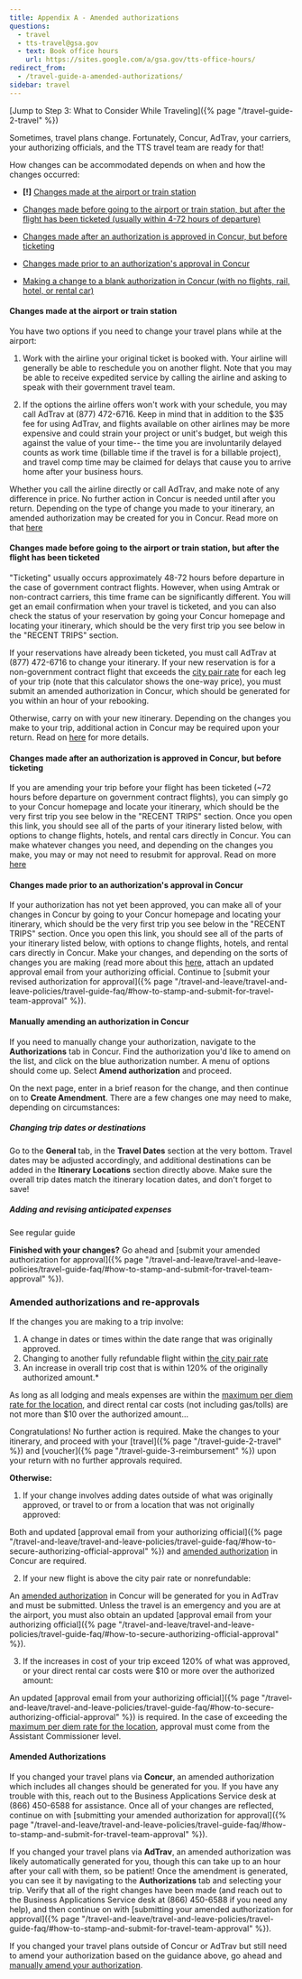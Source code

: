 ```yaml
---
title: Appendix A - Amended authorizations
questions:
  - travel
  - tts-travel@gsa.gov
  - text: Book office hours
    url: https://sites.google.com/a/gsa.gov/tts-office-hours/
redirect_from:
  - /travel-guide-a-amended-authorizations/
sidebar: travel
---
```


[Jump to Step 3: What to Consider While
Traveling]({% page "/travel-guide-2-travel" %})

Sometimes, travel plans change. Fortunately, Concur, AdTrav, your carriers, your
authorizing officials, and the TTS travel team are ready for that!

How changes can be accommodated depends on when and how the changes occurred:

- **[!]**
  [Changes made at the airport or train station](#changes-made-at-the-airport-or-train-station)

- [Changes made before going to the airport or train station, but after the flight has been ticketed (usually within 4-72 hours of departure)](#changes-made-before-going-to-the-airport-or-train-station-but-after-the-flight-has-been-ticketed)

- [Changes made after an authorization is approved in Concur, but before ticketing](#changes-made-after-an-authorization-is-approved-in-concur-but-before-ticketing)

- [Changes made prior to an authorization's approval in Concur](#changes-made-prior-to-an-authorization-s-approval-in-concur)

- [Making a change to a blank authorization in Concur (with no flights, rail, hotel, or rental car)](#manually-amending-an-authorization-in-concur)

#### Changes made at the airport or train station

You have two options if you need to change your travel plans while at the
airport:

1. Work with the airline your original ticket is booked with. Your airline will
   generally be able to reschedule you on another flight. Note that you may be
   able to receive expedited service by calling the airline and asking to speak
   with their government travel team.

2. If the options the airline offers won't work with your schedule, you may call
   AdTrav at (877) 472-6716. Keep in mind that in addition to the $35 fee for
   using AdTrav, and flights available on other airlines may be more expensive
   and could strain your project or unit's budget, but weigh this against the
   value of your time-- the time you are involuntarily delayed counts as work
   time (billable time if the travel is for a billable project), and travel comp
   time may be claimed for delays that cause you to arrive home after your
   business hours.

Whether you call the airline directly or call AdTrav, and make note of any
difference in price. No further action in Concur is needed until after you
return. Depending on the type of change you made to your itinerary, an amended
authorization may be created for you in Concur. Read more on that
[here](#amended-authorizations-and-re-approvals)

#### Changes made before going to the airport or train station, but after the flight has been ticketed

"Ticketing" usually occurs approximately 48-72 hours before departure in the
case of government contract flights. However, when using Amtrak or non-contract
carriers, this time frame can be significantly different. You will get an email
confirmation when your travel is ticketed, and you can also check the status of
your reservation by going your Concur homepage and locating your itinerary,
which should be the very first trip you see below in the "RECENT TRIPS" section.

If your reservations have already been ticketed, you must call AdTrav at (877)
472-6716 to change your itinerary. If your new reservation is for a
non-government contract flight that exceeds the
[city pair rate](https://cpsearch.fas.gsa.gov/cpsearch/search.do?method=enter)
for each leg of your trip (note that this calculator shows the one-way price),
you must submit an amended authorization in Concur, which should be generated
for you within an hour of your rebooking.

Otherwise, carry on with your new itinerary. Depending on the changes you make
to your trip, additional action in Concur may be required upon your return. Read
on [here](#amended-authorizations-and-re-approvals) for more details.

#### Changes made after an authorization is approved in Concur, but before ticketing

If you are amending your trip before your flight has been ticketed (~72 hours
before departure on government contract flights), you can simply go to your
Concur homepage and locate your itinerary, which should be the very first trip
you see below in the "RECENT TRIPS" section. Once you open this link, you should
see all of the parts of your itinerary listed below, with options to change
flights, hotels, and rental cars directly in Concur. You can make whatever
changes you need, and depending on the changes you make, you may or may not need
to resubmit for approval. Read on more
[here](#amended-authorizations-and-re-approvals)

#### Changes made prior to an authorization's approval in Concur

If your authorization has not yet been approved, you can make all of your
changes in Concur by going to your Concur homepage and locating your itinerary,
which should be the very first trip you see below in the "RECENT TRIPS" section.
Once you open this link, you should see all of the parts of your itinerary
listed below, with options to change flights, hotels, and rental cars directly
in Concur. Make your changes, and depending on the sorts of changes you are
making (read more about this [here](#amended-authorizations-and-re-approvals),
attach an updated approval email from your authorizing official. Continue to
[submit your revised authorization for
approval]({% page "/travel-and-leave/travel-and-leave-policies/travel-guide-faq/#how-to-stamp-and-submit-for-travel-team-approval" %}).

#### Manually amending an authorization in Concur

If you need to manually change your authorization, navigate to the
**Authorizations** tab in Concur. Find the authorization you'd like to amend on
the list, and click on the blue authorization number. A menu of options should
come up. Select **Amend authorization** and proceed.

On the next page, enter in a brief reason for the change, and then continue on
to **Create Amendment**. There are a few changes one may need to make, depending
on circumstances:

##### Changing trip dates or destinations

Go to the **General** tab, in the **Travel Dates** section at the very bottom.
Travel dates may be adjusted accordingly, and additional destinations can be
added in the **Itinerary Locations** section directly above. Make sure the
overall trip dates match the itinerary location dates, and don't forget to save!

##### Adding and revising anticipated expenses

See regular guide

**Finished with your changes?** Go ahead and [submit your amended authorization
for
approval]({% page "/travel-and-leave/travel-and-leave-policies/travel-guide-faq/#how-to-stamp-and-submit-for-travel-team-approval" %}).

### Amended authorizations and re-approvals

If the changes you are making to a trip involve:

1. A change in dates or times within the date range that was originally
   approved.
2. Changing to another fully refundable flight within
   [the city pair rate](https://cpsearch.fas.gsa.gov/cpsearch/search.do?method=enter)
3. An increase in overall trip cost that is within 120% of the originally
   authorized amount.\*

As long as all lodging and meals expenses are within the
[maximum per diem rate for the location](https://www.gsa.gov/travel/plan-book/per-diem-rates/per-diem-rates-lookup),
and direct rental car costs (not including gas/tolls) are not more than $10 over
the authorized amount...

Congratulations! No further action is required. Make the changes to your
itinerary, and proceed with your [travel]({% page "/travel-guide-2-travel" %})
and [voucher]({% page "/travel-guide-3-reimbursement" %}) upon your return with
no further approvals required.

**Otherwise:**

1. If your change involves adding dates outside of what was originally approved,
   or travel to or from a location that was not originally approved:

Both and updated [approval email from your authorizing
official]({% page "/travel-and-leave/travel-and-leave-policies/travel-guide-faq/#how-to-secure-authorizing-official-approval" %})
and [amended authorization](#amended-authorizations) in Concur are required.

2. If your new flight is above the city pair rate or nonrefundable:

An [amended authorization](#amended-authorizations) in Concur will be generated
for you in AdTrav and must be submitted. Unless the travel is an emergency and
you are at the airport, you must also obtain an updated [approval email from
your authorizing
official]({% page "/travel-and-leave/travel-and-leave-policies/travel-guide-faq/#how-to-secure-authorizing-official-approval" %}).

3. If the increases in cost of your trip exceed 120% of what was approved, or
   your direct rental car costs were $10 or more over the authorized amount:

An updated [approval email from your authorizing
official]({% page "/travel-and-leave/travel-and-leave-policies/travel-guide-faq/#how-to-secure-authorizing-official-approval" %})
is required. In the case of exceeding the
[maximum per diem rate for the location](https://www.gsa.gov/travel/plan-book/per-diem-rates/per-diem-rates-lookup),
approval must come from the Assistant Commissioner level.

#### Amended Authorizations

If you changed your travel plans via **Concur**, an amended authorization which
includes all changes should be generated for you. If you have any trouble with
this, reach out to the Business Applications Service desk at (866) 450-6588 for
assistance. Once all of your changes are reflected, continue on with [submitting
your amended authorization for
approval]({% page "/travel-and-leave/travel-and-leave-policies/travel-guide-faq/#how-to-stamp-and-submit-for-travel-team-approval" %}).

If you changed your travel plans via **AdTrav**, an amended authorization was
likely automatically generated for you, though this can take up to an hour after
your call with them, so be patient! Once the amendment is generated, you can see
it by navigating to the **Authorizations** tab and selecting your trip. Verify
that all of the right changes have been made (and reach out to the Business
Applications Service desk at (866) 450-6588 if you need any help), and then
continue on with [submitting your amended authorization for
approval]({% page "/travel-and-leave/travel-and-leave-policies/travel-guide-faq/#how-to-stamp-and-submit-for-travel-team-approval" %}).

If you changed your travel plans outside of Concur or AdTrav but still need to
amend your authorization based on the guidance above, go ahead and
[manually amend your authorization](#manually-amending-an-authorization-in-concur).
